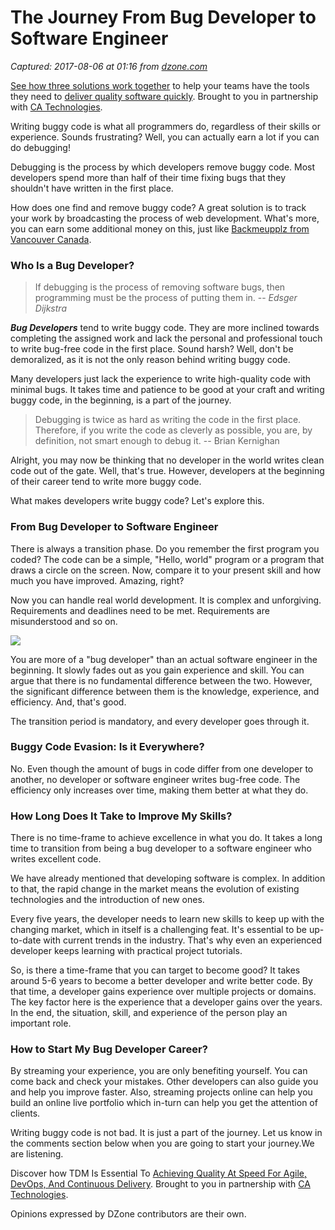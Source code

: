 # The Journey From Bug Developer to Software Engineer

_Captured: 2017-08-06 at 01:16 from [dzone.com](https://dzone.com/articles/how-to-become-bug-developer-and-earn-unlimited-mon?edition=313394&utm_source=Daily%20Digest&utm_medium=email&utm_campaign=Daily%20Digest%202017-08-05)_

[See how three solutions work together](https://dzone.com/go?i=204124&u=https%3A%2F%2Fad.doubleclick.net%2Fddm%2Ftrackclk%2FN6040.130331DZONE%2FB11226848.150413346%3Bdc_trk_aid%3D321098505%3Bdc_trk_cid%3D81553809%3Bdc_lat%3D%3Bdc_rdid%3D%3Btag_for_child_directed_treatment%3D) to help your teams have the tools they need to [deliver quality software quickly](https://dzone.com/go?i=204124&u=https%3A%2F%2Fad.doubleclick.net%2Fddm%2Ftrackclk%2FN6040.130331DZONE%2FB11226848.150123399%3Bdc_trk_aid%3D321096583%3Bdc_trk_cid%3D81552442%3Bdc_lat%3D%3Bdc_rdid%3D%3Btag_for_child_directed_treatment%3D). Brought to you in partnership with [CA Technologies](https://dzone.com/go?i=204124&u=https%3A%2F%2Fad.doubleclick.net%2Fddm%2Ftrackclk%2FN6040.130331DZONE%2FB11226848.150413346%3Bdc_trk_aid%3D321098505%3Bdc_trk_cid%3D81553809%3Bdc_lat%3D%3Bdc_rdid%3D%3Btag_for_child_directed_treatment%3D).

Writing buggy code is what all programmers do, regardless of their skills or experience. Sounds frustrating? Well, you can actually earn a lot if you can do debugging!

Debugging is the process by which developers remove buggy code. Most developers spend more than half of their time fixing bugs that they shouldn't have written in the first place.

How does one find and remove buggy code? A great solution is to track your work by broadcasting the process of web development. What's more, you can earn some additional money on this, just like [Backmeupplz from Vancouver Canada](https://www.liveedu.tv/backmeupplz/RdD71-how-to-create-a-url-shortener-nodejs/).

### Who Is a Bug Developer?

> If debugging is the process of removing software bugs, then programming must be the process of putting them in. -- _Edsger Dijkstra_

**_Bug Developers_** tend to write buggy code. They are more inclined towards completing the assigned work and lack the personal and professional touch to write bug-free code in the first place. Sound harsh? Well, don't be demoralized, as it is not the only reason behind writing buggy code.

Many developers just lack the experience to write high-quality code with minimal bugs. It takes time and patience to be good at your craft and writing buggy code, in the beginning, is a part of the journey.

> Debugging is twice as hard as writing the code in the first place. Therefore, if you write the code as cleverly as possible, you are, by definition, not smart enough to debug it. -- Brian Kernighan 

Alright, you may now be thinking that no developer in the world writes clean code out of the gate. Well, that's true. However, developers at the beginning of their career tend to write more buggy code.

What makes developers write buggy code? Let's explore this.

### From Bug Developer to Software Engineer

There is always a transition phase. Do you remember the first program you coded? The code can be a simple, "Hello, world" program or a program that draws a circle on the screen. Now, compare it to your present skill and how much you have improved. Amazing, right?

Now you can handle real world development. It is complex and unforgiving. Requirements and deadlines need to be met. Requirements are misunderstood and so on.

![](https://cdn-images-1.medium.com/max/1320/0*BCf3AR65PFvu4-Xs.)

You are more of a "bug developer" than an actual software engineer in the beginning. It slowly fades out as you gain experience and skill. You can argue that there is no fundamental difference between the two. However, the significant difference between them is the knowledge, experience, and efficiency. And, that's good.

The transition period is mandatory, and every developer goes through it.

### Buggy Code Evasion: Is it Everywhere?

No. Even though the amount of bugs in code differ from one developer to another, no developer or software engineer writes bug-free code. The efficiency only increases over time, making them better at what they do.

### How Long Does It Take to Improve My Skills?

There is no time-frame to achieve excellence in what you do. It takes a long time to transition from being a bug developer to a software engineer who writes excellent code.

We have already mentioned that developing software is complex. In addition to that, the rapid change in the market means the evolution of existing technologies and the introduction of new ones.

Every five years, the developer needs to learn new skills to keep up with the changing market, which in itself is a challenging feat. It's essential to be up-to-date with current trends in the industry. That's why even an experienced developer keeps learning with practical project tutorials.

So, is there a time-frame that you can target to become good? It takes around 5-6 years to become a better developer and write better code. By that time, a developer gains experience over multiple projects or domains. The key factor here is the experience that a developer gains over the years. In the end, the situation, skill, and experience of the person play an important role.

### How to Start My Bug Developer Career?

By streaming your experience, you are only benefiting yourself. You can come back and check your mistakes. Other developers can also guide you and help you improve faster. Also, streaming projects online can help you build an online live portfolio which in-turn can help you get the attention of clients.

Writing buggy code is not bad. It is just a part of the journey. Let us know in the comments section below when you are going to start your journey.We are listening.

Discover how TDM Is Essential To [Achieving Quality At Speed For Agile, DevOps, And Continuous Delivery](https://dzone.com/go?i=204125&u=https%3A%2F%2Fad.doubleclick.net%2Fddm%2Ftrackclk%2FN6040.130331DZONE%2FB11226848.150413345%3Bdc_trk_aid%3D321095198%3Bdc_trk_cid%3D81552443%3Bdc_lat%3D%3Bdc_rdid%3D%3Btag_for_child_directed_treatment%3D). Brought to you in partnership with [CA Technologies](https://dzone.com/go?i=204125&u=https%3A%2F%2Fad.doubleclick.net%2Fddm%2Ftrackclk%2FN6040.130331DZONE%2FB11226848.150413345%3Bdc_trk_aid%3D321095198%3Bdc_trk_cid%3D81552443%3Bdc_lat%3D%3Bdc_rdid%3D%3Btag_for_child_directed_treatment%3D).

Opinions expressed by DZone contributors are their own.
